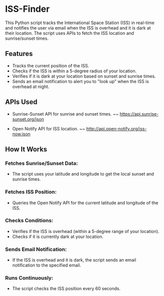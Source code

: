 # ISS-Finder
This Python script tracks the International Space Station (ISS) in real-time and notifies the user via email when the ISS is overhead and it is dark at their location. The script uses APIs to fetch the ISS location and sunrise/sunset times.

## Features
- Tracks the current position of the ISS.
- Checks if the ISS is within a 5-degree radius of your location.
- Verifies if it is dark at your location based on sunset and sunrise times.
- Sends an email notification to alert you to "look up" when the ISS is overhead at night.

## APIs Used
- Sunrise-Sunset API for sunrise and sunset times.
  ~~  https://api.sunrise-sunset.org/json
  
- Open Notify API for ISS location.
  ~~ http://api.open-notify.org/iss-now.json

## How It Works
 ### Fetches Sunrise/Sunset Data:

 - The script uses your latitude and longitude to get the local sunset and sunrise times.
 
### Fetches ISS Position:
 - Queries the Open Notify API for the current latitude and longitude of the ISS.

### Checks Conditions:

- Verifies if the ISS is overhead (within a 5-degree range of your location).
- Checks if it is currently dark at your location.

### Sends Email Notification:
- If the ISS is overhead and it is dark, the script sends an email notification to the specified email.

### Runs Continuously:
- The script checks the ISS position every 60 seconds.

  
